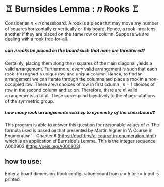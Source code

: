 
# ♖ Burnsides Lemma : 𝑛 Rooks ♖

Consider an 𝑛 × 𝑛 chessboard. A rook is a piece that may move any number of squares horizontally or vertically on this board. Hence, a rook threatens another if they are placed on the same row or column. Suppose we are dealing with a rook free-for-all. 

##### can 𝑛 rooks be placed on the board such that none are threatened?

Certainly, placing them along the 𝑛 squares of the main diagonal yields a valid arrangement. Furthermore, every valid arrangement is such that each rook is assigned a unique row and unique column. Hence, to find an arrangement we can iterate through the columns and place a rook in a non-occupied row. There are 𝑛 choices of row in first column , 𝑛 − 1 choices of row in the second column and so on. Therefore, there are 𝑛! valid arrangements in total. These correspond bijectively to the 𝑛! permutations of the symmetric group.

##### how many rook arrangements exist up to symmetry of the chessboard?

This program is able to answer this question for reasonable values of 𝑛. The formula used is based on that presented by Martin Aigner in 'A Course in Enumeration' - Chapter 6 (https://epdf.tips/a-course-in-enumeration.html) which is an application of Burnside's Lemma. This is the integer sequence A000903 (https://oeis.org/A000903).

## how to use:
Enter a board dimension. Rook configuration count from 𝑛 = 5 to 𝑛 = input is printed.